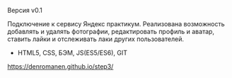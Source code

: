 Версия v0.1

Подключение к сервису Яндекс практикум.
Реализована возможность добавлять и удалять фотографии, редактировать профиль и аватар, ставить лайки и отслеживать лаки других пользователей.

- HTML5, CSS, БЭМ, JS(ES5/ES6), GIT

https://denromanen.github.io/step3/
